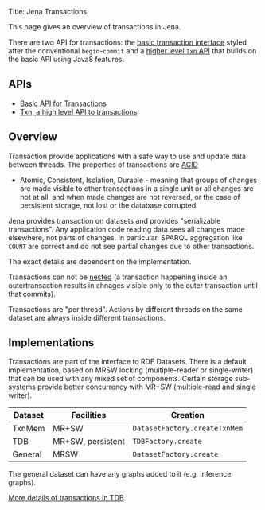 Title: Jena Transactions

This page gives an overview of transactions in Jena.

There are two API for transactions: the [basic transaction
interface](transactions_api.html) styled after the conventional
`begin`-`commit` and a [higher level `Txn` API](#txn.html) that builds
on the basic API using Java8 features.

## APIs

-   [Basic API for Transactions](transactions_api.html)
-   [Txn, a high level API to transactions](txn.html)

## Overview

Transaction provide applications with a safe way to use and update data between
threads. The properties of transactions are [ACID](https://en.wikipedia.org/wiki/ACID)
- Atomic, Consistent, Isolation, Durable -
meaning that groups of changes are made visible to other transactions
in a single unit or all changes are not at all, and when made changes are not
reversed, or the case of persistent storage, not lost or the database corrupted.

Jena provides transaction on datasets and provides "serializable transactions".
Any application code reading data sees all changes made elsewhere,
not parts of changes.  In particular, SPARQL aggregation like `COUNT` are
correct and do not see partial changes due to other transactions.

The exact details are dependent on the implementation.

Transactions can not be [nested](https://en.wikipedia.org/wiki/Nested_transaction)
(a transaction happening inside an outertransaction results in chnages visible only
to the outer transaction until that commits).

Transactions are "per thread". Actions by different threads on the same dataset are
always inside different transactions.

## Implementations

Transactions are part of the interface to RDF Datasets.
There is a default implementation, based on MRSW locking (multiple-reader or single-writer)
that can be used with any mixed set of components. Certain storage sub-systems provide
better concurrency with MR+SW (multiple-read and single writer).

| Dataset   | Facilities | Creation |
|-----------|-----------|----------|
| TxnMem    | MR+SW     | `DatasetFactory.createTxnMem` |
| TDB       | MR+SW, persistent | `TDBFactory.create` |
| General   | MRSW      | `DatasetFactory.create` |

The general dataset can have any graphs added to it (e.g. inference graphs).

[More details of transactions in TDB](transactions_tdb.html).
